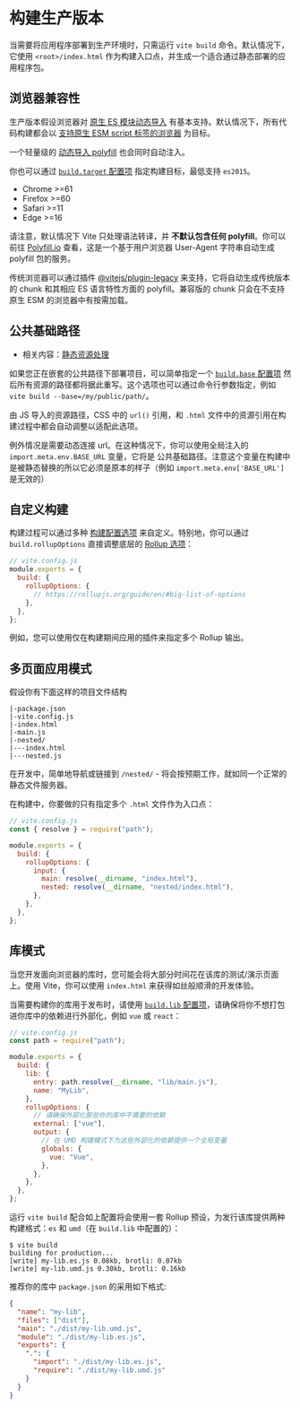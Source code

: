# 构建生产版本

当需要将应用程序部署到生产环境时，只需运行 `vite build` 命令。默认情况下，它使用 `<root>/index.html` 作为构建入口点，并生成一个适合通过静态部署的应用程序包。

## 浏览器兼容性

生产版本假设浏览器对 [原生 ES 模块动态导入](https://caniuse.com/es6-module-dynamic-import) 有基本支持。默认情况下，所有代码构建都会以 [支持原生 ESM script 标签的浏览器](https://caniuse.com/es6-module) 为目标。

一个轻量级的 [动态导入 polyfill](https://github.com/GoogleChromeLabs/dynamic-import-polyfill) 也会同时自动注入。

你也可以通过 [`build.target` 配置项](/config/#build-target) 指定构建目标，最低支持 `es2015`。

- Chrome >=61
- Firefox >=60
- Safari >=11
- Edge >=16

请注意，默认情况下 Vite 只处理语法转译，并 **不默认包含任何 polyfill**。你可以前往 [Polyfill.io](https://polyfill.io/v3/) 查看，这是一个基于用户浏览器 User-Agent 字符串自动生成 polyfill 包的服务。

传统浏览器可以通过插件 [@vitejs/plugin-legacy](https://github.com/vitejs/vite/tree/main/packages/plugin-legacy) 来支持，它将自动生成传统版本的 chunk 和其相应 ES 语言特性方面的 polyfill。兼容版的 chunk 只会在不支持原生 ESM 的浏览器中有按需加载。

## 公共基础路径

- 相关内容：[静态资源处理](./assets)

如果您正在嵌套的公共路径下部署项目，可以简单指定一个 [`build.base` 配置项](/config/#base) 然后所有资源的路径都将据此重写。这个选项也可以通过命令行参数指定，例如 `vite build --base=/my/public/path/`。

由 JS 导入的资源路径，CSS 中的 `url()` 引用，和 `.html` 文件中的资源引用在构建过程中都会自动调整以适配此选项。

例外情况是需要动态连接 url。在这种情况下，你可以使用全局注入的 `import.meta.env.BASE_URL` 变量，它将是 公共基础路径。注意这个变量在构建中是被静态替换的所以它必须是原本的样子（例如 `import.meta.env['BASE_URL']` 是无效的）

## 自定义构建

构建过程可以通过多种 [构建配置选项](/config/#build-options) 来自定义。特别地，你可以通过 `build.rollupOptions` 直接调整底层的 [Rollup 选项](https://rollupjs.org/guide/en/#big-list-of-options)：

```js
// vite.config.js
module.exports = {
  build: {
    rollupOptions: {
      // https://rollupjs.org/guide/en/#big-list-of-options
    },
  },
};
```

例如，您可以使用仅在构建期间应用的插件来指定多个 Rollup 输出。

## 多页面应用模式

假设你有下面这样的项目文件结构

```
|-package.json
|-vite.config.js
|-index.html
|-main.js
|-nested/
|---index.html
|---nested.js
```

在开发中，简单地导航或链接到 `/nested/` - 将会按预期工作，就如同一个正常的静态文件服务器。

在构建中，你要做的只有指定多个 `.html` 文件作为入口点：

```js
// vite.config.js
const { resolve } = require("path");

module.exports = {
  build: {
    rollupOptions: {
      input: {
        main: resolve(__dirname, "index.html"),
        nested: resolve(__dirname, "nested/index.html"),
      },
    },
  },
};
```

## 库模式

当您开发面向浏览器的库时，您可能会将大部分时间花在该库的测试/演示页面上。使用 Vite，你可以使用 `index.html` 来获得如丝般顺滑的开发体验。

当需要构建你的库用于发布时，请使用 [`build.lib` 配置项](/config/#build-lib)，请确保将你不想打包进你库中的依赖进行外部化，例如 `vue` 或 `react`：

```js
// vite.config.js
const path = require("path");

module.exports = {
  build: {
    lib: {
      entry: path.resolve(__dirname, "lib/main.js"),
      name: "MyLib",
    },
    rollupOptions: {
      // 请确保外部化那些你的库中不需要的依赖
      external: ["vue"],
      output: {
        // 在 UMD 构建模式下为这些外部化的依赖提供一个全局变量
        globals: {
          vue: "Vue",
        },
      },
    },
  },
};
```

运行 `vite build` 配合如上配置将会使用一套 Rollup 预设，为发行该库提供两种构建格式：`es` 和 `umd`（在 `build.lib` 中配置的）：

```
$ vite build
building for production...
[write] my-lib.es.js 0.08kb, brotli: 0.07kb
[write] my-lib.umd.js 0.30kb, brotli: 0.16kb
```

推荐你的库中 `package.json` 的采用如下格式:

```json
{
  "name": "my-lib",
  "files": ["dist"],
  "main": "./dist/my-lib.umd.js",
  "module": "./dist/my-lib.es.js",
  "exports": {
    ".": {
      "import": "./dist/my-lib.es.js",
      "require": "./dist/my-lib.umd.js"
    }
  }
}
```
